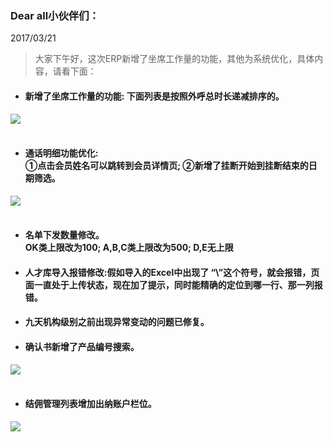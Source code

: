 ﻿<link href="/css/erp_docs.css?v=@ViewBag.Version" rel="stylesheet" />

### Dear all小伙伴们：
2017/03/21
>大家下午好，这次ERP新增了坐席工作量的功能，其他为系统优化，具体内容，请看下面：

- #### 新增了坐席工作量的功能: <b class="colred">下面列表是按照外呼总时长递减排序的</b>。
<img src="/version/v1/images/1.1.4_1.png" /><br/><br/>

- #### 通话明细功能优化: <br/><b class="colred">①点击会员姓名可以跳转到会员详情页;    ②新增了挂断开始到挂断结束的日期筛选</b>。
<img src="/version/v1/images/1.1.4_2.png" /><br/><br/>

- #### 名单下发数量修改。<br/><b class="colred">OK类上限改为100; A,B,C类上限改为500; D,E无上限</b>

- #### 人才库导入报错修改:<b class="colred">假如导入的Excel中出现了 “\”这个符号，就会报错，页面一直处于上传状态，现在加了提示，同时能精确的定位到哪一行、那一列报错。
</b> 

- #### 九天机构级别之前出现异常变动的问题已修复。

- #### 确认书新增了产品编号搜索。
<img src="/version/v1/images/1.1.4_3.png" /><br/><br/>

- #### 结佣管理列表增加出纳账户栏位。
<img src="/version/v1/images/1.1.4_4.png" /><br/><br/>

